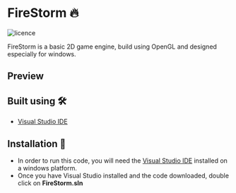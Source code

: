# FireStorm  🔥 
![licence](https://img.shields.io/github/license/LC5273/FireStorm-Game-Engine)

  FireStorm is a basic 2D game engine, build using OpenGL and designed especially for windows. 
## Preview
## Built using :hammer_and_wrench:
  - [Visual Studio IDE](https://visualstudio.microsoft.com/)
## Installation :floppy_disk:
  - In order to run this code, you will need the [Visual Studio IDE](https://visualstudio.microsoft.com/) installed on a windows platform.
  - Once you have Visual Studio installed and the code downloaded, double click on **FireStorm.sln**
